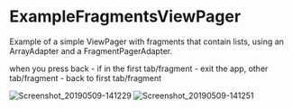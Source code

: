 # ExampleFragmentsViewPager

Example of a simple ViewPager with fragments that contain lists,
using an ArrayAdapter and a FragmentPagerAdapter.

when you press back - if in the first tab/fragment - exit the app, other tab/fragment - back to first tab/fragment

![Screenshot_20190509-141229](https://user-images.githubusercontent.com/33417968/57449642-29cbdb80-7265-11e9-88f4-e32b6f1cf565.png)  ![Screenshot_20190509-141251](https://user-images.githubusercontent.com/33417968/57449808-8af3af00-7265-11e9-8ee4-78a6ba61ccbb.png)
